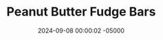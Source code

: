---
layout: post
title:  "Peanut Butter Fudge Bars"
date:   2024-09-08 00:00:02 -05000
categories: 
- Recipes
- Healthier Dessert
permalink: /recipes/oatmeal-fudge-bars
image: /assets/Food/Healthier Dessert/Oatmeal Fudge/of-cover.jpg
ing: oatmealfudge-ing
facts: oatmealfudge-facts
section1: Crust
start2: Natural peanut butter
section2: Fudge
start3: 
section3: 
start4: 
section4: 
start5: 
section5: 
Prep: 20
Rest: 120
Cook: 
Source1: https://youtu.be/o4vgaYlbIMA?si=lMpe0jXPmAm97xlV
Source2:
whisk: https://s.samsungfood.com/00tlk
tags: 
- oats
- oatmeal
- quick oats
- rolled oats
- peanut butter
- nut butter
- natural peanut butter
- fudge
- cocoa powder
- chocolate
- coconut oil
- extra virgin coconut oil
- banana
- mashed banana
- pb2
- powdered peanut butter
- pbfit
- honey
- maple syrup
Description: These oatmeal fudge bars combine together the delicious internet healthy dessert ingredients - bananas, chocolate, peanut butter, and oats. They can be totally added sugar free if you use sugar free chocolate chips, but here I've decided to make a homemade honey sweetened chocolate for the fudge filling instead. The bottom crust and crumble topping have a delicious banana peanut butter flavor, and the fudge is rich, chocolatey, and full of delicious peanut buttery goodness
Instructions: 
- In a bowl, combine together the crust/crumble ingredients - mashed banana, honey, vanilla, PB2, and quick oats. Mix until well combined.  Oat flour will work in place of powdered peanut butter if you desire<br><br>
- <center><img src="/assets/Food/Healthier Dessert/Oatmeal Fudge/of-oats.jpg" alt="" class="instruction-image"></center><br>

- In another bowl, add the melted coconut oil, cocoa powder, honey, and peanut butter. Mix with a spatula.  You could also use 1 cup (170 g) sugar free chocolate chips in place of the coconut oil, cocoa powder, and honey.  Melt chocolate in the microwave, and mix with the peanut butter to make the fudge<br><br>
- <center><img src="/assets/Food/Healthier Dessert/Oatmeal Fudge/of-fudge.jpg" alt="" class="instruction-image"></center><br>

- In a lined 8" baking pan, spread 2/3 of the oat mixture. Lightly wet your hands to prevent sticking, and flatten to an even thickness<br><br>
- <center><img src="/assets/Food/Healthier Dessert/Oatmeal Fudge/of-bottom.jpg" alt="" class="instruction-image"></center><br>

- Pour the chocolate peanut butter fudge over the oats and spread evenly<br><br>
- <center><img src="/assets/Food/Healthier Dessert/Oatmeal Fudge/of-middle.jpg" alt="" class="instruction-image"></center><br>

- Crumble the rest of the oat mixture on top, lightly pressing it into the fudge<br><br>
- <center><img src="/assets/Food/Healthier Dessert/Oatmeal Fudge/of-top.jpg" alt="" class="instruction-image"></center><br>

- Refrigerate for at least 2 hours to set before slicing and serving<br><br>
- <center><img src="/assets/Food/Healthier Dessert/Oatmeal Fudge/of-cut.jpg" alt="" class="instruction-image"></center><br>

- To make this recipe nut free, you can use coconut flour in place of powdered peanut butter for the crust, and sunflower seed butter in place of peanut butter for the filling
---